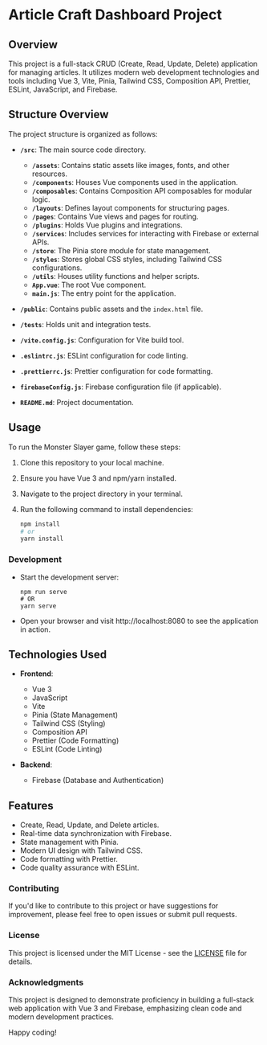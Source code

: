 # Article Craft Dashboard Project

## Overview

This project is a full-stack CRUD (Create, Read, Update, Delete) application for managing articles. It utilizes modern web development technologies and tools including Vue 3, Vite, Pinia, Tailwind CSS, Composition API, Prettier, ESLint, JavaScript, and Firebase.

## Structure Overview

The project structure is organized as follows:

- **`/src`**: The main source code directory.
  - **`/assets`**: Contains static assets like images, fonts, and other resources.
  - **`/components`**: Houses Vue components used in the application.
  - **`/composables`**: Contains Composition API composables for modular logic.
  - **`/layouts`**: Defines layout components for structuring pages.
  - **`/pages`**: Contains Vue views and pages for routing.
  - **`/plugins`**: Holds Vue plugins and integrations.
  - **`/services`**: Includes services for interacting with Firebase or external APIs.
  - **`/store`**: The Pinia store module for state management.
  - **`/styles`**: Stores global CSS styles, including Tailwind CSS configurations.
  - **`/utils`**: Houses utility functions and helper scripts.
  - **`App.vue`**: The root Vue component.
  - **`main.js`**: The entry point for the application.

- **`/public`**: Contains public assets and the `index.html` file.
- **`/tests`**: Holds unit and integration tests.
- **`/vite.config.js`**: Configuration for Vite build tool.
- **`.eslintrc.js`**: ESLint configuration for code linting.
- **`.prettierrc.js`**: Prettier configuration for code formatting.
- **`firebaseConfig.js`**: Firebase configuration file (if applicable).
- **`README.md`**: Project documentation.

## Usage

To run the Monster Slayer game, follow these steps:

1. Clone this repository to your local machine.
2. Ensure you have Vue 3 and npm/yarn installed.
3. Navigate to the project directory in your terminal.
4. Run the following command to install dependencies:

   ```bash
   npm install
   # or
   yarn install
   ```

### Development

- Start the development server:
  ```
  npm run serve
  # OR
  yarn serve
  ```
- Open your browser and visit http://localhost:8080 to see the application in action.

## Technologies Used
- **Frontend**:
  - Vue 3
  - JavaScript
  - Vite
  - Pinia (State Management)
  - Tailwind CSS (Styling)
  - Composition API
  - Prettier (Code Formatting)
  - ESLint (Code Linting)

- **Backend**:
  - Firebase (Database and Authentication)

## Features
- Create, Read, Update, and Delete articles.
- Real-time data synchronization with Firebase.
- State management with Pinia.
- Modern UI design with Tailwind CSS.
- Code formatting with Prettier.
- Code quality assurance with ESLint.

### Contributing

If you'd like to contribute to this project or have suggestions for improvement, please feel free to open issues or submit pull requests.

### License

This project is licensed under the MIT License - see the [LICENSE](https://chat.openai.com/c/LICENSE) file for details.

### Acknowledgments

This project is designed to demonstrate proficiency in building a full-stack web application with Vue 3 and Firebase, emphasizing clean code and modern development practices.

Happy coding!

